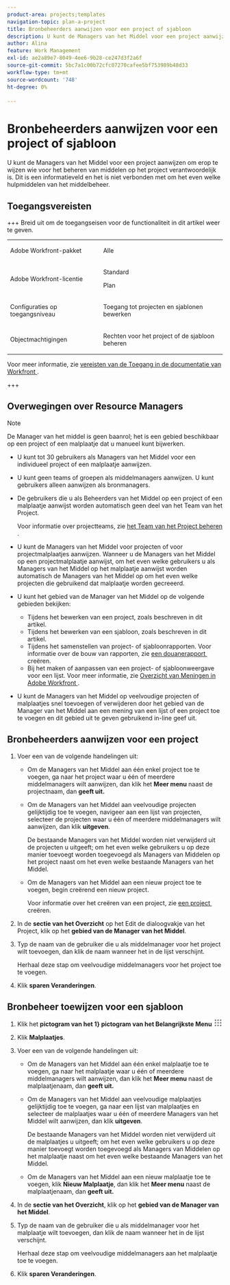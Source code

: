 ```yaml
---
product-area: projects;templates
navigation-topic: plan-a-project
title: Bronbeheerders aanwijzen voor een project of sjabloon
description: U kunt de Managers van het Middel voor een project aanwijzen om erop te wijzen wie voor het beheren van middelen op het project verantwoordelijk is.
author: Alina
feature: Work Management
exl-id: ae2a89e7-8049-4ee6-9b28-ce247d3f2a6f
source-git-commit: 5bc7a1c00b72cfc07270cafee5bf753989b48d33
workflow-type: tm+mt
source-wordcount: '748'
ht-degree: 0%

---
```


# Bronbeheerders aanwijzen voor een project of sjabloon

<!--
<p This article might have to be deleted when the Resource Manager field/ requirement will be forever removed from the system; right now it's still a requirement for Scheduler - January 2023/p>
-->

<!-- remove Prod and Prev references with Prod release - Jan 2023-->

U kunt de Managers van het Middel voor een project aanwijzen om erop te wijzen wie voor het beheren van middelen op het project verantwoordelijk is. Dit is een informatieveld en het is niet verbonden met om het even welke hulpmiddelen van het middelbeheer.

<!-- drafted for res scheduling deprecation blurb for preview release
Designating Resource Managers for a project is a prerequisite for using the Scheduling tools in Adobe Workfront, in the Production environment.
  
>[!CAUTION]  
>  
>  
> <span class="preview">Some of the information in this article refers to the Adobe Workfront's Scheduling tools. The Scheduling areas have been removed from the Preview environment and will be removed from the Production environment in **January 2023**. </span>  
> <span class="preview"> Instead, you can schedule resources in the Workload Balancer. </span>  
>  
>* <span class="preview"> For information about scheduling resources using the Workload Balancer, see the section [The Workload Balancer](../../../resource-mgmt/workload-balancer/workload-balancer.md).</span>  
>  
>* <span class="preview"> For more information about the deprecation and removal of the Scheduling tools, see [Deprecation of Resource Scheduling tools in Adobe Workfront](../../../resource-mgmt/resource-mgmt-overview/deprecate-resource-scheduling.md).</span> 
-->

## Toegangsvereisten

+++ Breid uit om de toegangseisen voor de functionaliteit in dit artikel weer te geven.

<table style="table-layout:auto"> 
 <col> 
 <col> 
 <tbody> 
  <tr> 
   <td role="rowheader">Adobe Workfront-pakket</td> 
   <td> <p>Alle</p> </td> 
  </tr> 
  <tr> 
   <td role="rowheader">Adobe Workfront-licentie</td> 
   <td><p>Standard</p> 
   <p>Plan</p> </td> 
  </tr> 
  <tr> 
   <td role="rowheader">Configuraties op toegangsniveau</td> 
   <td> <p>Toegang tot projecten en sjablonen bewerken</p></td> 
  </tr> 
  <tr> 
   <td role="rowheader">Objectmachtigingen</td> 
   <td> <p>Rechten voor het project of de sjabloon beheren</p>

</td> 
  </tr> 
 </tbody> 
</table>

Voor meer informatie, zie [&#x200B; vereisten van de Toegang in de documentatie van Workfront &#x200B;](/help/quicksilver/administration-and-setup/add-users/access-levels-and-object-permissions/access-level-requirements-in-documentation.md).

+++

<!--Old:

<table style="table-layout:auto"> 
 <col> 
 <col> 
 <tbody> 
  <tr> 
   <td role="rowheader">Adobe Workfront plan*</td> 
   <td> <p>Any</p> </td> 
  </tr> 
  <tr> 
   <td role="rowheader">Adobe Workfront license*</td> 
   <td> <p>Plan </p> </td> 
  </tr> 
  <tr> 
   <td role="rowheader">Access level configurations*</td> 
   <td> <p>Edit access to Projects and Templates</p> <p><b>NOTE</b> 
   
   If you still don't have access, ask your Workfront administrator if they set additional restrictions in your access level. For information on how a Workfront administrator can modify your access level, see <a href="../../../administration-and-setup/add-users/configure-and-grant-access/create-modify-access-levels.md" class="MCXref xref">Create or modify custom access levels</a>.</p> </td> 
  </tr> 
  <tr> 
   <td role="rowheader">Object permissions</td> 
   <td> <p>Manage permissions on the project or template</p> 
   
   <p><b>NOTE</b>
   
   Users who are added as Resource Managers to a project or a template immediately gain Manage permissions on the project or the template</p> <p>For information on requesting additional access, see <a href="../../../workfront-basics/grant-and-request-access-to-objects/request-access.md" class="MCXref xref">Request access to objects </a>.</p> </td> 
  </tr> 
 </tbody> 
</table>-->

## Overwegingen over Resource Managers

>[!NOTE]
>
>De Manager van het middel is geen baanrol; het is een gebied beschikbaar op een project of een malplaatje dat u manueel kunt bijwerken.

* U kunt tot 30 gebruikers als Managers van het Middel voor een individueel project of een malplaatje aanwijzen.

<!--
* In the Production environment,designating Resource Managers on projects is a prerequisite to allowing users to schedule resources for work on the project when using the Scheduling tools.

  For information about resource scheduling, see [Resource Scheduling](../../../resource-mgmt/resource-scheduling/resource-scheduling-overview.md). 

  <span class="preview">Scheduling tools have been removed from the Preview environment.</span>

* Designating Resource Managers on projects is not a prerequisite to allowing users to schedule resources for work using the Workload Balancer.

  For information about the Workload Balancer, see [Workload Balancer overview](../../../resource-mgmt/workload-balancer/overview-workload-balancer.md). 

 -->

* U kunt geen teams of groepen als middelmanagers aanwijzen. U kunt gebruikers alleen aanwijzen als bronmanagers.

* De gebruikers die u als Beheerders van het Middel op een project of een malplaatje aanwijst worden automatisch geen deel van het Team van het Project.

  Voor informatie over projectteams, zie [&#x200B; het Team van het Project beheren &#x200B;](../../../manage-work/projects/planning-a-project/manage-project-team.md).

* U kunt de Managers van het Middel voor projecten of voor projectmalplaatjes aanwijzen. Wanneer u de Managers van het Middel op een projectmalplaatje aanwijst, om het even welke gebruikers u als Managers van het Middel op het malplaatje aanwijst worden automatisch de Managers van het Middel op om het even welke projecten die gebruikend dat malplaatje worden gecreeerd.
* U kunt het gebied van de Manager van het Middel op de volgende gebieden bekijken:

   * Tijdens het bewerken van een project, zoals beschreven in dit artikel.
   * Tijdens het bewerken van een sjabloon, zoals beschreven in dit artikel.
   * Tijdens het samenstellen van project- of sjabloonrapporten. Voor informatie over de bouw van rapporten, zie [&#x200B; een douanerapport &#x200B;](../../../reports-and-dashboards/reports/creating-and-managing-reports/create-custom-report.md) creëren.
   * Bij het maken of aanpassen van een project- of sjabloonweergave voor een lijst. Voor meer informatie, zie [&#x200B; Overzicht van Meningen in Adobe Workfront &#x200B;](../../../reports-and-dashboards/reports/reporting-elements/views-overview.md).

* U kunt de Managers van het Middel op veelvoudige projecten of malplaatjes snel toevoegen of verwijderen door het gebied van de Manager van het Middel aan een mening van een lijst of een project toe te voegen en dit gebied uit te geven gebruikend in-line geef uit.

## Bronbeheerders aanwijzen voor een project

1. Voer een van de volgende handelingen uit:

   * Om de Managers van het Middel aan één enkel project toe te voegen, ga naar het project waar u één of meerdere middelmanagers wilt aanwijzen, dan klik het **Meer menu** naast de projectnaam, dan **geeft uit.**

   * Om de Managers van het Middel aan veelvoudige projecten gelijktijdig toe te voegen, navigeer aan een lijst van projecten, selecteer de projecten waar u één of meerdere middelmanagers wilt aanwijzen, dan klik **uitgeven**.

     De bestaande Managers van het Middel worden niet verwijderd uit de projecten u uitgeeft; om het even welke gebruikers u op deze manier toevoegt worden toegevoegd als Managers van Middelen op het project naast om het even welke bestaande Managers van het Middel.

   * Om de Managers van het Middel aan een nieuw project toe te voegen, begin creërend een nieuw project.

     Voor informatie over het creëren van een project, zie [&#x200B; een project &#x200B;](../../../manage-work/projects/create-projects/create-project.md) creëren.

1. In de **sectie van het Overzicht** op het Edit de dialoogvakje van het Project, klik op het **gebied van de Manager van het Middel**.
1. Typ de naam van de gebruiker die u als middelmanager voor het project wilt toevoegen, dan klik de naam wanneer het in de lijst verschijnt.

   Herhaal deze stap om veelvoudige middelmanagers voor het project toe te voegen.

1. Klik **sparen Veranderingen**.

## Bronbeheer toewijzen voor een sjabloon

1. Klik het **pictogram van het 1&rbrace; pictogram van het Belangrijkste Menu** ![&#x200B; in de hoger-juiste hoek van Adobe Workfront.](assets/main-menu-icon.png)

1. Klik **Malplaatjes**.

1. Voer een van de volgende handelingen uit:

   * Om de Managers van het Middel aan één enkel malplaatje toe te voegen, ga naar het malplaatje waar u één of meerdere middelmanagers wilt aanwijzen, dan klik het **Meer menu** naast de malplaatjenaam, dan **geeft uit.**

   * Om de Managers van het Middel aan veelvoudige malplaatjes gelijktijdig toe te voegen, ga naar een lijst van malplaatjes en selecteer de malplaatjes waar u één of meerdere Managers van het Middel wilt aanwijzen, dan klik **uitgeven**.

     De bestaande Managers van het Middel worden niet verwijderd uit de malplaatjes u uitgeeft; om het even welke gebruikers u op deze manier toevoegt worden toegevoegd als Managers van Middelen op het malplaatje naast om het even welke bestaande Managers van het Middel.

   * Om de Managers van het Middel aan een nieuw malplaatje toe te voegen, klik **Nieuw Malplaatje**, dan klik het **Meer menu** naast de malplaatjenaam, dan **geeft uit.**

1. In de **sectie van het Overzicht**, klik op het **gebied van de Manager van het Middel**.
1. Typ de naam van de gebruiker die u als middelmanager voor het malplaatje wilt toevoegen, dan klik de naam wanneer het in de lijst verschijnt.

   Herhaal deze stap om veelvoudige middelmanagers aan het malplaatje toe te voegen.

1. Klik **sparen Veranderingen**.
